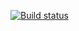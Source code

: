 [![Build status](https://ci.appveyor.com/api/projects/status/pibea9935m59vrue?svg=true)](https://ci.appveyor.com/project/Artem-Mv/apici)
